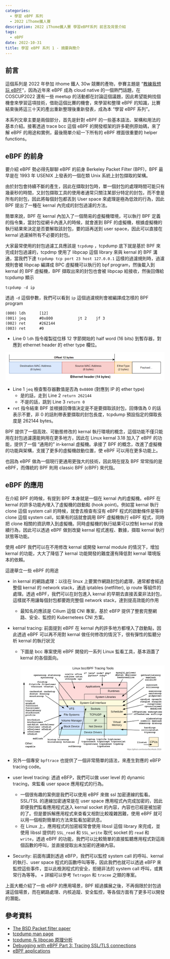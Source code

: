 ```yaml
---
categories:
  - 學習 eBPF 系列
  - 2022 iThome鐵人賽
description: 2022 iThome鐵人賽 學習eBPF系列 前言及背景介紹
tags:
  - eBPF
date: 2022-10-31
title: 學習 eBPF 系列 1 - 摘要與簡介
---
```


## 前言

這個系列是 2022 年參加 ithome 鐵人 30w 競賽的產物，參賽主題是 “[教練我想玩 eBPF](https://ithelp.ithome.com.tw/users/20152703/ironman/5911)“，因為近年來 eBPF 成為 cloud native 的一個熱門話題，在 COSCUP2022 還有一些 meetup 的活動都在討論這個議題，因此希望能夠找個機會來學習這項技術，借助這個比賽的機會，來學習和整理 eBPF 的知識，比賽結束後將這三十天的產出重新整理後重新發表，成為本 “學習 eBPF 系列”。

<!-- more -->

本系列文章主要是兩個部分，首先是針對 eBPF 的一些基本語法、架構和用法的基本介紹。接著透過 trace bcc 這個 eBPF 的開發框架的許多範例原始碼，來了解 eBPF 的用途和實例，最後簡單介紹一下所有的 eBPF 裡面很重要的 helper functions。

## eBPF 的前身

要介紹 eBPF 勢必得先聊聊 eBPF 的前身 Berkeley Packet Filter (BPF)，BPF 最早是在 1993 年 USENIX 上發表的一個在類 Unix 系統上封包擷取的架構。

由於封包會持續不斷的產生，因此在擷取封包時，單一個封包的處理時間可能只有幾豪秒的時間，又封包擷取工具的使用者通常只關注某部分特定的封包，而不會是所有的封包，因此將每個封包都丟到 User space 來處理是極為低效的行為，因此 BPF 提出了一種在 kernal 內完成的封包過濾的方法。

簡單來說，BPF 在 kernal 內加入了一個簡易的虛擬機環境，可以執行 BPF 定義的指令集，當封包從網卡內進入的時候，就會進到 BPF 的虛擬機，根據虛擬機的執行結果來決定是否要解取該封包，要的話再送到 user space，因此可以直接在 kernal 過濾掉所有不必要的封包。

大家最常使用的封包過濾工具應該是 `tcpdump` ，tcpdump 底下就是基於 BPF 來完成封包過濾的，tcpdmp 使用了 libpcap 這個 library 來與 kernal 的 BPF 溝通，當我們下達 `tcpdump tcp port 23 host 127.0.0.1` 這樣的過濾規則時，過濾規則會被 libpcap 編譯成 BPC 虛擬機可以執行的 bpf program，然後載入到 kernal 的 BPF 虛擬機，BPF 擷取出來的封包也會被 libpcap 給接收，然後回傳給 tcpdump 顯示

```shell
tcpdump -d ip
```

透過 `-d` 這個參數，我們可以看到 `ip` 這個過濾規則會被編譯成怎樣的 BPF program

```shell
(000) ldh      [12]
(001) jeq      #0x800           jt 2    jf 3
(002) ret      #262144
(003) ret      #0
```

- Line 0 `ldh` 指令複製從位移 12 字節開始的 half word (16 bits) 到暫存器，對應到 ethernet header 的 ether type 欄位。

![Ethernet header](/img/pages/0f20f459c8e0ba86183d2e3ad1a52d78.png)

- Line 1 `jeq` 檢查暫存器數值是否為 `0x0800` (對應到 IP 的 ether type)
  - 是的話，走到 Line 2 `return 262144`
  - 不是的話，跳到 Line 3 `return 0`
- `ret` 指令結束 BPF 並根據回傳值決定是不是要擷取該封包，回傳值為 0 的話表示不要，非 0 的話則帶表要擷取的封包長度，tcpdump 預設指定的擷取長度是 262144 bytes。

BPF 提供了一個高效、可動態修改的 kernal 執行環境的概念，這個功能不僅只能用在封包過濾還能夠用在更多地方，因此在 Linux kernal 3.18 加入了 eBPF 的功能，提供了一個 “通用的” in-kernal 虛擬機。承接了 BPF 的概念，改進了虛擬機的功能與架構，支援了更多的虛擬機啟動位置，使 eBPF 可以用在更多功能上。

也因為 eBPF 做為一個現行更通用更強大的技術，因此現在提及 BPF 常常指的是 eBPF，而傳統的 BPF 則用 classic BPF (cBPF) 來代指。

## eBPF 的應用

在介紹 BPF 的時候，有提到 BPF 本身就是一個在 kernal 內的虛擬機。eBPF 在 kernal 的許多功能內埋入了虛擬機的啟動點 (hook point)。例如當 kernal 執行 clone 這個 system call 的時候，就會去檢查有沒有 eBPF 程式的啟動條件是等待 clone 這個 system call，如果有的話就會調用 BPF 虛擬機執行 eBPF 程式，同時把 clone 相關的資訊帶入到虛擬機。同時虛擬機的執行結果可以控制 kernal 的後續行為，因此可以透過 eBPF 做到改變 kernal 程式進程、數據，擷取 kernal 執行狀態等功能。

使用 eBPF 我們可以在不用修改 kernal 或開發 kernal module 的情況下，增加 kernal 的功能，大大了降低了 kernal 功能開發的難度還有降低對 kernal 環境版本的依賴。

這邊舉立一些 eBPF 的用途

- in kernal 的網路處理：以往在 linux 上要實作網路封包的處理，通常都會經過整個 kernal 的 network stack，通過 iptables (netfilter), ip route 等組件的處理。透過 eBPF，我們可以在封包進入 kernal 的早期去直接丟棄非法封包，這樣就不用讓每個封包都要跑完整個 network stack，達到提高效能的作用
  - 最知名的應該是 Cilium 這個 CNI 專案，基於 eBFP 提供了整套完整網路、安全、監控的 Kubernetees CNI 方案。
- kernal tracing: 前面提到 eBPF 在 kernal 內的許多地方都埋入了啟動點，因此透過 eBPF 可以再不用對 kernal 做任何修改的情況下，很有彈性的監聽分析 kernal 的執行狀況

  - 下圖是 bcc 專案使用 eBPF 開發的一系列 Linux 監看工具，基本涵蓋了 kernal 的各個面向。

    ![bcc tracing tools](/img/pages/f78de441c74f843abcb0ec3c862fb802.png)

- 另外一個專安 `bpftrace` 也提供了一個非常簡單的語法，來產生對應的 eBFP tracing code。
- user level tracing: 透過 eBFP，我們可以做 user level 的 dynamic tracing，來監看 user space 應用程式的行為。
  - 一個很有趣的案例是我們可以使用 eBPF 來做 ssl 加密連線的監看。SSL/TSL 的連線加密通常是在 user space 應用程式內完成加密的，因此即便我們監看應用程式送入 kernal socket 的內容，內容也已經是被加密的了。但是要拆解應用程式來查看又相對比較複雜困難，使用 eBPF 就可以用一個相對簡單的方法來監看加密訊息。
  - 在 Linux 上，應用程式的加密經常會使用 libssl 這個 library 來完成，並使用 libssl 提供的 `SSL_read` 和 `SSL_write` 取代 socket 的 `read` 和 `write`，透過 eBPF 的功能，我們可以比較簡單的直接監聽應用程式對這兩個函數的呼叫，並直接提取出未加密的連線內容。
- Security: 前面有講到透過 eBFP，我們可以監控 system call 的呼叫、kernal 的執行、user space 程式的函數呼叫等等，因此我們也就可以透過 eBFP 來監控這些事件，並以此檢測程式的安全，拒絕非法的 system call 呼叫，或異常行為等等。 + 詳細可以參考 `Tetragon` 和 `tracee` 之類的專案。

上面大概介紹了一些 eBFP 的應用場景，BPF 經過擴展之後，不再侷限於封包過濾這個場景，而在網路處理、内核追蹤、安全監控，等各個方面有了更多可以開發的潛能。

## 參考資料

- [The BSD Packet filter paper](https://www.usenix.org/legacy/publications/library/proceedings/sd93/mccanne.pdf)
- [tcpdump man page](https://www.tcpdump.org/manpages/pcap_compile.3pcap.html)
- [tcpdump 与 libpcap 原理分析](https://blog.csdn.net/dillanzhou/article/details/96913981)
- [Debugging with eBPF Part 3: Tracing SSL/TLS connections](https://blog.px.dev/ebpf-openssl-tracing/)
- [eBPF applications](https://ebpf.io/applications/)
